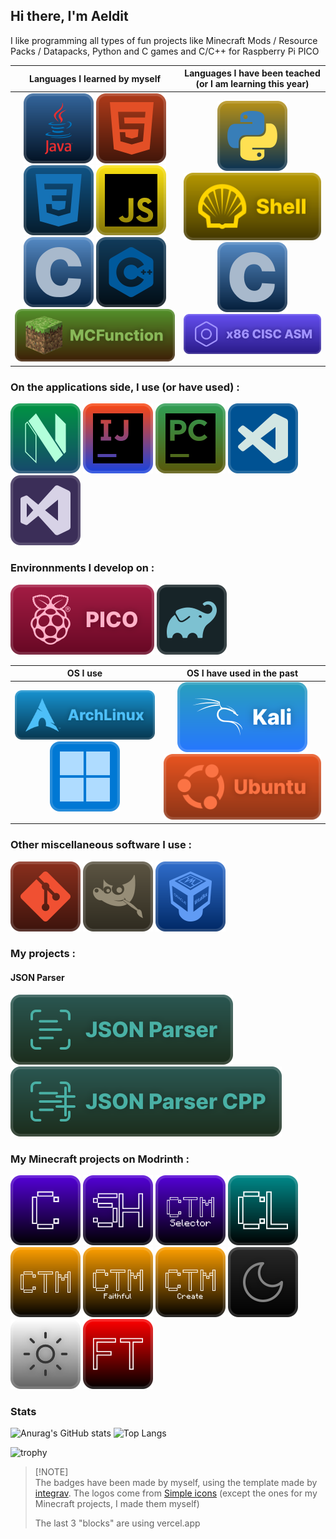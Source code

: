 ## Hi there, I'm Aeldit

I like programming all types of fun projects like Minecraft Mods / Resource Packs / Datapacks, Python and C games and C/C++ for Raspberry Pi PICO

| Languages I learned by myself | Languages I have been teached (or I am learning this year) |
|:--:|:--:|
| ![java](https://raw.githubusercontent.com/Aeldit/Aeldit/e03393c2302ac015e81d800d873beb68504397a2/images/lang_Java.svg) ![html](https://raw.githubusercontent.com/Aeldit/Aeldit/e03393c2302ac015e81d800d873beb68504397a2/images/lang_html.svg) ![css](https://raw.githubusercontent.com/Aeldit/Aeldit/e03393c2302ac015e81d800d873beb68504397a2/images/lang_css.svg) ![js](https://raw.githubusercontent.com/Aeldit/Aeldit/e03393c2302ac015e81d800d873beb68504397a2/images/lang_js.svg) ![c](https://raw.githubusercontent.com/Aeldit/Aeldit/e03393c2302ac015e81d800d873beb68504397a2/images/lang_c.svg) ![cpp](https://raw.githubusercontent.com/Aeldit/Aeldit/e03393c2302ac015e81d800d873beb68504397a2/images/lang_cpp.svg) ![mcfunction](https://raw.githubusercontent.com/Aeldit/Aeldit/2373610392baf8c39022dd907ddc373b6f8e4328/images/lang_mc.svg) | ![python](https://raw.githubusercontent.com/Aeldit/Aeldit/e03393c2302ac015e81d800d873beb68504397a2/images/lang_python.svg) ![shell](https://raw.githubusercontent.com/Aeldit/Aeldit/9c25e83cc9df9c57e884a84de2e663c4fb5d7b34/images/lang_Shell.svg) ![c](https://raw.githubusercontent.com/Aeldit/Aeldit/e03393c2302ac015e81d800d873beb68504397a2/images/lang_c.svg) ![asm](https://raw.githubusercontent.com/Aeldit/Aeldit/abdc54beb8e3d30372dff462ece34cb422f57764/github_profile/asm.svg) |


### On the applications side, I use (or have used) :

[![nvim](https://raw.githubusercontent.com/Aeldit/Aeldit/51005e1164de0284c75fb830102abad92717765a/github_profile/nvim.svg)](https://neovim.io/)
[![intllijidea](https://raw.githubusercontent.com/Aeldit/Aeldit/51005e1164de0284c75fb830102abad92717765a/github_profile/intellij_idea.svg)](https://www.jetbrains.com/idea/)
[![pycharm](https://raw.githubusercontent.com/Aeldit/Aeldit/51005e1164de0284c75fb830102abad92717765a/github_profile/pycharm.svg)](https://www.jetbrains.com/pycharm/)
[![vscode](https://raw.githubusercontent.com/Aeldit/Aeldit/51005e1164de0284c75fb830102abad92717765a/github_profile/vscode.svg)](https://code.visualstudio.com/)
[![visualstudio](https://raw.githubusercontent.com/Aeldit/Aeldit/51005e1164de0284c75fb830102abad92717765a/github_profile/visual_studio.svg)](https://visualstudio.microsoft.com/)

### Environnments I develop on :

[![pico](https://raw.githubusercontent.com/Aeldit/Aeldit/c498c1a6c87ea34cc839b23d0bac7d96f12f33bf/github_profile/pico.svg)](https://www.raspberrypi.com/products/raspberry-pi-pico/)
[![gradle](https://raw.githubusercontent.com/Aeldit/Aeldit/c498c1a6c87ea34cc839b23d0bac7d96f12f33bf/github_profile/gradle.svg)](https://gradle.org/)

| OS I use | OS I have used in the past |
|:--------:|:--------------------------:|
|[![archlinux](https://raw.githubusercontent.com/Aeldit/Aeldit/2f78ef3a4daf0fb9d22d61c88bfa91e0c7a4d6d6/github_profile/archlinux.svg)](https://archlinux.org/) [![windows](https://raw.githubusercontent.com/Aeldit/Aeldit/c498c1a6c87ea34cc839b23d0bac7d96f12f33bf/github_profile/windows.svg)](https://www.microsoft.com/en-us/windows) | [![kali](https://raw.githubusercontent.com/Aeldit/Aeldit/3aa3b32bb188ba577bcf999d6e160539ed820666/github_profile/kali.svg)](https://www.kali.org/) [![ubuntu](https://raw.githubusercontent.com/Aeldit/Aeldit/7b7f8815ed9de8dfff806d358e0dd7cd9b7130ab/github_profile/ubuntu.svg)](https://ubuntu.com/) |

### Other miscellaneous software I use :

[![git](https://raw.githubusercontent.com/Aeldit/Aeldit/c498c1a6c87ea34cc839b23d0bac7d96f12f33bf/github_profile/git.svg)](https://git-scm.com/)
[![gimp](https://raw.githubusercontent.com/Aeldit/Aeldit/7226e2948f01fe169efe74a9f5b4fcc07e1f38b7/github_profile/gimp.svg)](https://www.gimp.org/)
[![vb](https://raw.githubusercontent.com/Aeldit/Aeldit/3d46ef45190f5eee866eefc5cf3e8fb83e3766b0/github_profile/vb.svg)](https://www.virtualbox.org/)

### My projects :

#### JSON Parser

[![json-parser](https://raw.githubusercontent.com/Aeldit/Aeldit/2c162a9bf611658c32247bd5bba500a30d1b6ad9/github_profile/json-parser.svg)](https://github.com/Aeldit/JsonParser)
[![json-parser-cpp](https://raw.githubusercontent.com/Aeldit/Aeldit/e5cba7b19560c64d7677915d44ac5e4c80e8ce48/github_profile/jsonparser-cpp.svg)](https://github.com/Aeldit/JsonParserCPP)

### My Minecraft projects on Modrinth :

[![cyan_badge](https://raw.githubusercontent.com/Aeldit/Aeldit/bef8e5f6a837ee8c3479a2550e92c0ac028200f3/images/cyan-cozy-minimal.svg)](https://modrinth.com/mod/cyan)
[![cyansethome_badge](https://raw.githubusercontent.com/Aeldit/Aeldit/fdcc5b2b359f2bcc51654d9a973674c4d8557fd4/images/cyansethome-cozy-minimal.svg)](https://modrinth.com/mod/cyansethome)
[![ctms_badge](https://raw.githubusercontent.com/Aeldit/Aeldit/d668bc7cd71d654d2331905a5ad425283dedab94/images/ctms-cozy-minimal.svg)](https://modrinth.com/mod/ctm-selector)
[![cyanlib_badge](https://raw.githubusercontent.com/Aeldit/Aeldit/bef8e5f6a837ee8c3479a2550e92c0ac028200f3/images/cyanlib-cozy-minimal.svg)](https://modrinth.com/mod/cyanlib)
[![ctm_badge](https://raw.githubusercontent.com/Aeldit/Aeldit/e2fb5f7ffe92301f627540cebca28d9aa90c641d/images/ctm-cozy-minimal.svg)](https://modrinth.com/resourcepack/ctm-of-fabric)
[![ctm_faithful_badge](https://raw.githubusercontent.com/Aeldit/Aeldit/54529d9dbb33d35184f386269c889cef818e7e79/images/ctm-faithful-cozy-minimal.svg)](https://modrinth.com/resourcepack/ctm-faithful)
[![ctm_create_badge](https://raw.githubusercontent.com/Aeldit/Aeldit/54529d9dbb33d35184f386269c889cef818e7e79/images/ctm-create-cozy-minimal.svg)](https://modrinth.com/resourcepack/ctm-create)
[![dark_gui_badge](https://raw.githubusercontent.com/Aeldit/Aeldit/2f4a47b3752b28cbcd13c6d76c66a803d7fe1df5/images/dark-gui-cozy-minimal.svg)](https://modrinth.com/resourcepack/dark-smooth-gui)
[![light_gui_badge](https://raw.githubusercontent.com/Aeldit/Aeldit/2f4a47b3752b28cbcd13c6d76c66a803d7fe1df5/images/light-gui-cozy-minimal.svg)](https://modrinth.com/resourcepack/light-smooth-gui)
[![floating_texts_badge](https://raw.githubusercontent.com/Aeldit/Aeldit/c4163b0470c0d710ba2cd3314cd241b5669ef175/images/floating-texts-cozy-minimal.svg)](https://modrinth.com/datapack/floating-texts)

### Stats

![Anurag's GitHub stats](https://github-readme-stats.vercel.app/api?username=aeldit&theme=catppuccin_mocha&show_icons=true)
![Top Langs](https://github-readme-stats.vercel.app/api/top-langs/?username=aeldit&layout=compact&theme=catppuccin_mocha)

![trophy](https://github-profile-trophy.vercel.app/?username=aeldit&theme=radical)

> [!NOTE]\
> The badges have been made by myself, using the template made by [integrav](https://github.com/intergrav/devins-badges). The logos come from [Simple icons](https://simpleicons.org/) (except the ones for my Minecraft projects, I made them myself)
>
> The last 3 "blocks" are using vercel.app
